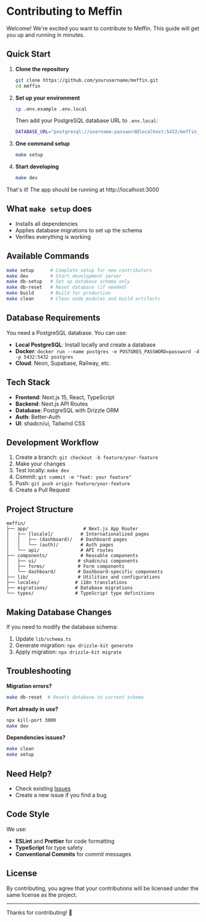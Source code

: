 # Contributing to Meffin

Welcome! We're excited you want to contribute to Meffin. This guide will get you up and running in minutes.

## Quick Start

1. **Clone the repository**
   ```bash
   git clone https://github.com/yourusername/meffin.git
   cd meffin
   ```

2. **Set up your environment**
   ```bash
   cp .env.example .env.local
   ```

   Then add your PostgreSQL database URL to `.env.local`:
   ```bash
   DATABASE_URL="postgresql://username:password@localhost:5432/meffin_dev"
   ```

3. **One command setup**
   ```bash
   make setup
   ```

4. **Start developing**
   ```bash
   make dev
   ```

That's it! The app should be running at http://localhost:3000

## What `make setup` does

- Installs all dependencies
- Applies database migrations to set up the schema
- Verifies everything is working

## Available Commands

```bash
make setup      # Complete setup for new contributors
make dev        # Start development server
make db-setup   # Set up database schema only
make db-reset   # Reset database (if needed)
make build      # Build for production
make clean      # Clean node_modules and build artifacts
```

## Database Requirements

You need a PostgreSQL database. You can use:

- **Local PostgreSQL**: Install locally and create a database
- **Docker**: `docker run --name postgres -e POSTGRES_PASSWORD=password -d -p 5432:5432 postgres`
- **Cloud**: Neon, Supabase, Railway, etc.

## Tech Stack

- **Frontend**: Next.js 15, React, TypeScript
- **Backend**: Next.js API Routes
- **Database**: PostgreSQL with Drizzle ORM
- **Auth**: Better-Auth
- **UI**: shadcn/ui, Tailwind CSS

## Development Workflow

1. Create a branch: `git checkout -b feature/your-feature`
2. Make your changes
3. Test locally: `make dev`
4. Commit: `git commit -m "feat: your feature"`
5. Push: `git push origin feature/your-feature`
6. Create a Pull Request

## Project Structure

```
meffin/
├── app/                    # Next.js App Router
│   ├── [locale]/          # Internationalized pages
│   │   ├── (dashboard)/   # Dashboard pages
│   │   └── (auth)/        # Auth pages
│   └── api/               # API routes
├── components/            # Reusable components
│   ├── ui/               # shadcn/ui components
│   ├── forms/            # Form components
│   └── dashboard/        # Dashboard-specific components
├── lib/                  # Utilities and configurations
├── locales/             # i18n translations
├── migrations/          # Database migrations
└── types/               # TypeScript type definitions
```

## Making Database Changes

If you need to modify the database schema:

1. Update `lib/schema.ts`
2. Generate migration: `npx drizzle-kit generate`
3. Apply migration: `npx drizzle-kit migrate`

## Troubleshooting

**Migration errors?**
```bash
make db-reset  # Resets database to current schema
```

**Port already in use?**
```bash
npx kill-port 3000
make dev
```

**Dependencies issues?**
```bash
make clean
make setup
```

## Need Help?

- Check existing [Issues](https://github.com/yourusername/meffin/issues)
- Create a new issue if you find a bug

## Code Style

We use:
- **ESLint** and **Prettier** for code formatting
- **TypeScript** for type safety
- **Conventional Commits** for commit messages


## License

By contributing, you agree that your contributions will be licensed under the same license as the project.

---

Thanks for contributing! 🎉
